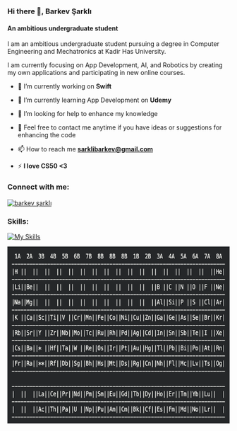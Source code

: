 ### Hi there 👋, Barkev Şarklı
#### An ambitious undergraduate student
I am an ambitious undergraduate student pursuing a degree in Computer Engineering and Mechatronics at Kadir Has University.

I am currently focusing on App Development, AI, and Robotics by creating my own applications and participating in new online courses.

- 🔭 I’m currently working on **Swift**

- 🌱 I’m currently learning App Development on **Udemy**

- 🤝 I’m looking for help to enhance my knowledge

- 💬 Feel free to contact me anytime if you have ideas or suggestions for enhancing the code

- 📫 How to reach me **sarklibarkev@gmail.com**

- ⚡ **I love CS50 <3**

<h3 align="left">Connect with me:</h3>
<p align="left">
<a href="www.linkedin.com/in/barkev-sarkli" target="blank"><img align="center" src="https://raw.githubusercontent.com/rahuldkjain/github-profile-readme-generator/master/src/images/icons/Social/linked-in-alt.svg" alt="barkev şarklı" height="30" width="40" /></a>
</p>

<h3 align="left">Skills:</h3>

[![My Skills](https://skillicons.dev/icons?i=c,cpp,html,css,js,py,r,mysql,sqlite,swift)](https://skillicons.dev)

[<img src='periodic_table.png' alt='github' height='400'>](https://github.com/barkevsarkli)  


